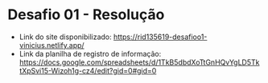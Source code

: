 # Desafio 01 - Resolução 

* Link do site disponibilizado: https://rid135619-desafioo1-vinicius.netlify.app/  
* Link da planilha de registro de informação: https://docs.google.com/spreadsheets/d/1TkB5dbdXoTtGnHQvYgLD5TktXpSvi15-Wizoh1g-cz4/edit?gid=0#gid=0
